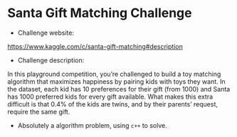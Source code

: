 # Santa Gift Matching Challenge

- Challenge website:

https://www.kaggle.com/c/santa-gift-matching#description

- Challenge description:

In this playground competition, you’re challenged to build a toy matching algorithm that maximizes happiness by pairing kids with toys they want. In the dataset, each kid has 10 preferences for their gift (from 1000) and Santa has 1000 preferred kids for every gift available. What makes this extra difficult is that 0.4% of the kids are twins, and by their parents’ request, require the same gift.

- Absolutely a algorithm problem, using `c++` to solve.

